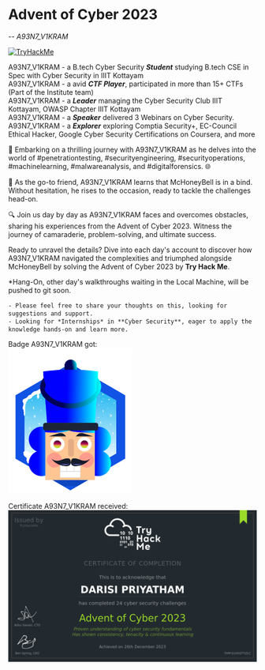 # Advent of Cyber 2023

 -- *A93N7_V1KRAM* 

<a href="https://tryhackme.com/p/priyathamdarisi"><img src="https://tryhackme-badges.s3.amazonaws.com/priyathamdarisi.png" alt="TryHackMe"></a><br>

A93N7_V1KRAM - a B.tech Cyber Security ***Student*** studying B.tech CSE in Spec with Cyber Security in IIIT Kottayam<br>
A93N7_V1KRAM - a avid ***CTF Player***, participated in more than 15+ CTFs (Part of the Institute team)<br>
A93N7_V1KRAM - a ***Leader*** managing the Cyber Security Club IIIT Kottayam, OWASP Chapter IIIT Kottayam<br>
A93N7_V1KRAM - a ***Speaker*** delivered 3 Webinars on Cyber Security.<br>
A93N7_V1KRAM - a ***Explorer*** exploring Comptia Security+, EC-Council Ethical Hacker, Google Cyber Security Certifications on Coursera, and more

🚀 Embarking on a thrilling journey with A93N7_V1KRAM as he delves into the world of #penetrationtesting, #securityengineering, #securityoperations, #machinelearning, #malwareanalysis, and #digitalforensics. 🌐

🤝 As the go-to friend, A93N7_V1KRAM learns that McHoneyBell is in a bind. Without hesitation, he rises to the occasion, ready to tackle the challenges head-on.

🔍 Join us day by day as A93N7_V1KRAM faces and overcomes obstacles, sharing his experiences from the Advent of Cyber 2023. Witness the journey of camaraderie, problem-solving, and ultimate success.

Ready to unravel the details? Dive into each day's account to discover how A93N7_V1KRAM navigated the complexities and triumphed alongside McHoneyBell by solving the Advent of Cyber 2023 by **Try Hack Me**.

*Hang-On, other day's walkthroughs waiting in the Local Machine, will be pushed to git soon.

```
- Please feel free to share your thoughts on this, looking for suggestions and support.
- Looking for *Internships* in **Cyber Security**, eager to apply the knowledge hands-on and learn more.
```

Badge A93N7_V1KRAM got: <br>
<img src="badge.png" width="250">

Certificate A93N7_V1KRAM received:<br>
![Certificate](Certificate.png)